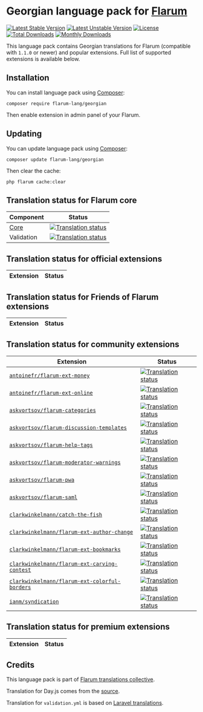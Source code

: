 # Georgian language pack for [Flarum](https://flarum.org/)

[![Latest Stable Version](https://img.shields.io/packagist/v/flarum-lang/georgian?color=success&label=stable)](https://packagist.org/packages/flarum-lang/georgian) 
[![Latest Unstable Version](https://img.shields.io/packagist/v/flarum-lang/georgian?include_prereleases&label=unstable)](https://packagist.org/packages/flarum-lang/georgian) 
[![License](https://img.shields.io/packagist/l/flarum-lang/georgian)](https://packagist.org/packages/flarum-lang/georgian) 
[![Total Downloads](https://img.shields.io/packagist/dt/flarum-lang/georgian)](https://packagist.org/packages/flarum-lang/georgian/stats) 
[![Monthly Downloads](https://img.shields.io/packagist/dm/flarum-lang/georgian)](https://packagist.org/packages/flarum-lang/georgian/stats) 

This language pack contains Georgian translations for Flarum (compatible with `1.1.0` or newer) and popular extensions. Full list of supported extensions is available below.


## Installation

You can install language pack using [Composer](https://getcomposer.org/):

```console
composer require flarum-lang/georgian
```

Then enable extension in admin panel of your Flarum.


## Updating

You can update language pack using [Composer](https://getcomposer.org/):

```console
composer update flarum-lang/georgian
```

Then clear the cache:

```console
php flarum cache:clear
```


## Translation status for Flarum core

| Component | Status |
| --- | --- |
| [Core](https://github.com/flarum/core) | [![Translation status](https://weblate.rob006.net/widgets/flarum/ka/core/svg-badge.svg)](https://weblate.rob006.net/projects/flarum/core/ka/) |
| Validation | [![Translation status](https://weblate.rob006.net/widgets/flarum/ka/validation/svg-badge.svg)](https://weblate.rob006.net/projects/flarum/validation/ka/) |


## Translation status for official extensions

<!-- flarum-extensions-list-start -->

| Extension | Status |
| --- | --- |

<!-- flarum-extensions-list-stop -->


## Translation status for Friends of Flarum extensions

<!-- fof-extensions-list-start -->

| Extension | Status |
| --- | --- |

<!-- fof-extensions-list-stop -->


## Translation status for community extensions

<!-- various-extensions-list-start -->

| Extension | Status |
| --- | --- |
| [`antoinefr/flarum-ext-money`](https://github.com/AntoineFr/flarum-ext-money) | [![Translation status](https://weblate.rob006.net/widgets/flarum/ka/antoinefr-money/svg-badge.svg)](https://weblate.rob006.net/projects/flarum/antoinefr-money/ka/) |
| [`antoinefr/flarum-ext-online`](https://github.com/AntoineFr/flarum-ext-online) | [![Translation status](https://weblate.rob006.net/widgets/flarum/ka/antoinefr-online/svg-badge.svg)](https://weblate.rob006.net/projects/flarum/antoinefr-online/ka/) |
| [`askvortsov/flarum-categories`](https://github.com/askvortsov1/flarum-categories) | [![Translation status](https://weblate.rob006.net/widgets/flarum/ka/askvortsov-categories/svg-badge.svg)](https://weblate.rob006.net/projects/flarum/askvortsov-categories/ka/) |
| [`askvortsov/flarum-discussion-templates`](https://github.com/askvortsov1/flarum-discussion-templates) | [![Translation status](https://weblate.rob006.net/widgets/flarum/ka/askvortsov-discussion-templates/svg-badge.svg)](https://weblate.rob006.net/projects/flarum/askvortsov-discussion-templates/ka/) |
| [`askvortsov/flarum-help-tags`](https://github.com/askvortsov1/flarum-help-tags) | [![Translation status](https://weblate.rob006.net/widgets/flarum/ka/askvortsov-help-tags/svg-badge.svg)](https://weblate.rob006.net/projects/flarum/askvortsov-help-tags/ka/) |
| [`askvortsov/flarum-moderator-warnings`](https://github.com/askvortsov1/flarum-moderator-warnings) | [![Translation status](https://weblate.rob006.net/widgets/flarum/ka/askvortsov-moderator-warnings/svg-badge.svg)](https://weblate.rob006.net/projects/flarum/askvortsov-moderator-warnings/ka/) |
| [`askvortsov/flarum-pwa`](https://github.com/askvortsov1/flarum-pwa) | [![Translation status](https://weblate.rob006.net/widgets/flarum/ka/askvortsov-pwa/svg-badge.svg)](https://weblate.rob006.net/projects/flarum/askvortsov-pwa/ka/) |
| [`askvortsov/flarum-saml`](https://github.com/askvortsov1/flarum-saml) | [![Translation status](https://weblate.rob006.net/widgets/flarum/ka/askvortsov-saml/svg-badge.svg)](https://weblate.rob006.net/projects/flarum/askvortsov-saml/ka/) |
| [`clarkwinkelmann/catch-the-fish`](https://github.com/clarkwinkelmann/catch-the-fish) | [![Translation status](https://weblate.rob006.net/widgets/flarum/ka/clarkwinkelmann-catch-the-fish/svg-badge.svg)](https://weblate.rob006.net/projects/flarum/clarkwinkelmann-catch-the-fish/ka/) |
| [`clarkwinkelmann/flarum-ext-author-change`](https://github.com/clarkwinkelmann/flarum-ext-author-change) | [![Translation status](https://weblate.rob006.net/widgets/flarum/ka/clarkwinkelmann-author-change/svg-badge.svg)](https://weblate.rob006.net/projects/flarum/clarkwinkelmann-author-change/ka/) |
| [`clarkwinkelmann/flarum-ext-bookmarks`](https://github.com/clarkwinkelmann/flarum-ext-bookmarks) | [![Translation status](https://weblate.rob006.net/widgets/flarum/ka/clarkwinkelmann-bookmarks/svg-badge.svg)](https://weblate.rob006.net/projects/flarum/clarkwinkelmann-bookmarks/ka/) |
| [`clarkwinkelmann/flarum-ext-carving-contest`](https://github.com/clarkwinkelmann/flarum-ext-carving-contest) | [![Translation status](https://weblate.rob006.net/widgets/flarum/ka/clarkwinkelmann-carving-contest/svg-badge.svg)](https://weblate.rob006.net/projects/flarum/clarkwinkelmann-carving-contest/ka/) |
| [`clarkwinkelmann/flarum-ext-colorful-borders`](https://github.com/clarkwinkelmann/flarum-ext-colorful-borders) | [![Translation status](https://weblate.rob006.net/widgets/flarum/ka/clarkwinkelmann-colorful-borders/svg-badge.svg)](https://weblate.rob006.net/projects/flarum/clarkwinkelmann-colorful-borders/ka/) |
| [`ianm/syndication`](https://github.com/imorland/syndication) | [![Translation status](https://weblate.rob006.net/widgets/flarum/ka/ianm-syndication/svg-badge.svg)](https://weblate.rob006.net/projects/flarum/ianm-syndication/ka/) |

<!-- various-extensions-list-stop -->


## Translation status for premium extensions

<!-- premium-extensions-list-start -->

| Extension | Status |
| --- | --- |

<!-- premium-extensions-list-stop -->


## Credits

This language pack is part of [Flarum translations collective](https://github.com/rob006-software/flarum-translations).

Translation for Day.js comes from the [source](https://github.com/iamkun/dayjs/blob/v1.10.4/src/locale/ka.js).

Translation for `validation.yml` is based on [Laravel translations](https://github.com/Laravel-Lang/lang/blob/8.1.3/src/ka/validation.php).
